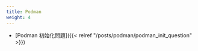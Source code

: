 ```yaml
---
title: Podman
weight: 4
---
```


* [Podman 初始化問題]({{< relref "/posts/podman/podman_init_question" >}})